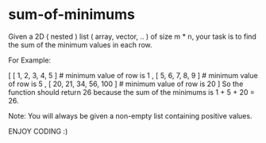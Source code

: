 # sum-of-minimums

Given a 2D ( nested ) list ( array, vector, .. ) of size m * n, your task is to find the sum of the minimum values in each row.

For Example:

[ [ 1, 2, 3, 4, 5 ]        #  minimum value of row is 1
, [ 5, 6, 7, 8, 9 ]        #  minimum value of row is 5
, [ 20, 21, 34, 56, 100 ]  #  minimum value of row is 20
]
So the function should return 26 because the sum of the minimums is 1 + 5 + 20 = 26.

Note: You will always be given a non-empty list containing positive values.

ENJOY CODING :)
